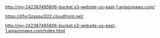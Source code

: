 
http://my-242387485806-bucket.s3-website-us-east-1.amazonaws.com/


https://d1vr3zssqu3l22.cloudfront.net/


http://my-242387485806-bucket.s3-website-us-east-1.amazonaws.com/index.html
